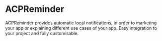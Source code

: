 ACPReminder
===========

ACPReminder provides automatic local notifications, in order to marketing your app or explaining different use cases of your app. Easy integration to your project and fully customisable. 
